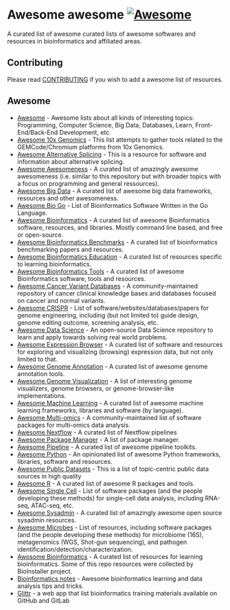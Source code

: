 # Awesome awesome [![Awesome](https://cdn.rawgit.com/sindresorhus/awesome/d7305f38d29fed78fa85652e3a63e154dd8e8829/media/badge.svg)](https://github.com/sindresorhus/awesome)

A curated list of awesome curated lists of awesome softwares and resources in bioinformatics and affiliated areas.

## Contributing
Please read [CONTRIBUTING](./CONTRIBUTING.md) if you wish to add a awesome list of resources.

## Awesome

* [Awesome](https://github.com/sindresorhus/awesome) - Awesome lists about all kinds of interesting topics: Programming, Computer Science, Big Data, Databases, Learn, Front-End/Back-End Development, etc.
* [Awesome 10x Genomics](https://github.com/johandahlberg/awesome-10x-genomics) - This list attempts to gather tools related to the GEMCode/Chromium platforms from 10x Genomics.
* [Awesome Alternative Splicing](https://github.com/HussainAther/awesome-alternative-splicing) - This is a resource for software and information about alternative splicing.
* [Awesome Awesomeness](https://github.com/bayandin/awesome-awesomeness) - A curated list of amazingly awesome awesomeness (i.e. similar to this repository but with broader topics with a focus on programming and general ressources).
* [Awesome Big Data](https://github.com/newTendermint/awesome-bigdata) - A curated list of awesome big data frameworks, resources and other awesomeness.
* [Awesome Bio Go](https://github.com/dissipative/awesome-bio-go) - List of Bioinformatics Software Written in the Go Language.
* [Awesome Bioinformatics](https://github.com/danielecook/Awesome-Bioinformatics) - A curated list of awesome Bioinformatics software, resources, and libraries. Mostly command line based, and free or open-source.
* [Awesome Bioinformatics Benchmarks](https://github.com/j-andrews7/awesome-bioinformatics-benchmarks) - A curated list of bioinformatics benchmarking papers and resources.
* [Awesome Bioinformatics Education](https://github.com/lskatz/awesome-bioinformatics-education) - A curated list of resources specific to learning bioinformatics. 
* [Awesome Bioinformatics Tools](https://github.com/ZhihaoXie/awesome-bioinformatics-tools) - A curated list of awesome Bioinformatics software, tools and resources.
* [Awesome Cancer Variant Databases](https://github.com/seandavi/awesome-cancer-variant-databases) - A community-maintained repository of cancer clinical knowledge bases and databases focused on cancer and normal variants.
* [Awesome CRISPR](https://github.com/davidliwei/awesome-CRISPR) - List of software/websites/databases/papers for genome engineering, including (but not limited to) guide design, genome editing outcome, screening analysis, etc.
* [Awesome Data Science](https://github.com/academic/awesome-datascience) - An open-source Data Science repository to learn and apply towards solving real world problems.
* [Awesome Expression Browser](https://github.com/federicomarini/awesome-expression-browser) - A curated list of software and resources for exploring and visualizing (browsing) expression data, but not only limited to that.
* [Awesome Genome Annotation](https://juke34.github.io/awesome-genome-annotation/) - A curated list of awesome genome annotation tools.
* [Awesome Genome Visualization](https://github.com/cmdcolin/awesome-genome-visualization) - A list of interesting genome visualizers, genome browsers, or genome-browser-like implementations.
* [Awesome Machine Learning](https://github.com/josephmisiti/awesome-machine-learning) - A curated list of awesome machine learning frameworks, libraries and software (by language).
* [Awesome Multi-omics](https://github.com/mikelove/awesome-multi-omics) - A community-maintained list of software packages for multi-omics data analysis.
* [Awesome Nextflow](https://github.com/nextflow-io/awesome-nextflow) - A curated list of Nextflow pipelines 
* [Awesome Package Manager](https://github.com/damon-kwok/awesome-package-manager) - A list of package manager.
* [Awesome Pipeline](https://github.com/pditommaso/awesome-pipeline) - A curated list of awesome pipeline toolkits.
* [Awesome Python](https://github.com/vinta/awesome-python) - An opinionated list of awesome Python frameworks, libraries, software and resources.
* [Awesome Public Datasets](https://github.com/awesomedata/awesome-public-datasets) - This is a list of topic-centric public data sources in high quality
* [Awesome R](https://github.com/qinwf/awesome-R) - A curated list of awesome R packages and tools.
* [Awesome Single Cell](https://github.com/seandavi/awesome-single-cell) - List of software packages (and the people developing these methods) for single-cell data analysis, including RNA-seq, ATAC-seq, etc.
* [Awesome Sysadmin](https://github.com/kahun/awesome-sysadmin/blob/master/README.md) - A curated list of amazingly awesome open source sysadmin resources. 
* [Awesome Microbes](https://github.com/stevetsa/awesome-microbes) - List of resources, including software packages (and the people developing these methods) for microbiome (16S), metagenomics (WGS, Shot-gun sequencing), and pathogen identification/detection/characterization.
* [Awosome Bioinformatics](https://github.com/openbiox/awosome-bioinformatics) - A curated list of resources for learning bioinformatics. Some of this repo resources were collected by BioInstaller project. 
* [Bioinformatics notes](https://github.com/mdozmorov/Bioinformatics_notes) - Awesome bioinformatics learning and data analysis tips and tricks.
* [Glittr](https://glittr.org/?per_page=25&sort_by=stargazers&sort_direction=desc) - a web app that list bioinformatics training materials available on GitHub and GitLab

